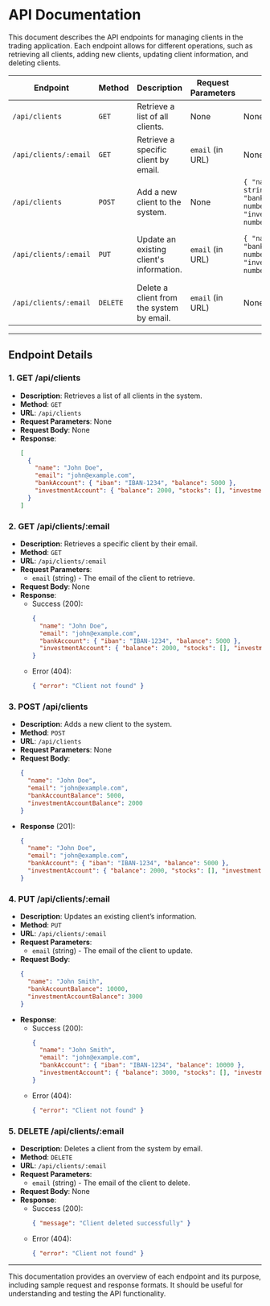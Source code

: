 # API Documentation

This document describes the API endpoints for managing clients in the trading application. Each endpoint allows for different operations, such as retrieving all clients, adding new clients, updating client information, and deleting clients.

| Endpoint                       | Method | Description                                | Request Parameters                      | Request Body                                         | Response                                     |
|--------------------------------|--------|--------------------------------------------|-----------------------------------------|------------------------------------------------------|----------------------------------------------|
| `/api/clients`                 | `GET`  | Retrieve a list of all clients.            | None                                    | None                                                 | JSON array of all clients                   |
| `/api/clients/:email`          | `GET`  | Retrieve a specific client by email.       | `email` (in URL)                        | None                                                 | JSON object of the client or 404 error       |
| `/api/clients`                 | `POST` | Add a new client to the system.            | None                                    | `{ "name": string, "email": string, "bankAccountBalance": number, "investmentAccountBalance": number }` | JSON object of the created client           |
| `/api/clients/:email`          | `PUT`  | Update an existing client's information.   | `email` (in URL)                        | `{ "name"?: string, "bankAccountBalance"?: number, "investmentAccountBalance"?: number }`                | JSON object of the updated client or 404 error |
| `/api/clients/:email`          | `DELETE` | Delete a client from the system by email. | `email` (in URL)                        | None                                                 | Confirmation message or 404 error           |

---

## Endpoint Details

### 1. **GET /api/clients**
- **Description**: Retrieves a list of all clients in the system.
- **Method**: `GET`
- **URL**: `/api/clients`
- **Request Parameters**: None
- **Request Body**: None
- **Response**:
  ```json
  [
    {
      "name": "John Doe",
      "email": "john@example.com",
      "bankAccount": { "iban": "IBAN-1234", "balance": 5000 },
      "investmentAccount": { "balance": 2000, "stocks": [], "investmentHistory": [] }
    }
  ]
  ```

### 2. **GET /api/clients/:email**
- **Description**: Retrieves a specific client by their email.
- **Method**: `GET`
- **URL**: `/api/clients/:email`
- **Request Parameters**:
    - `email` (string) - The email of the client to retrieve.
- **Request Body**: None
- **Response**:
    - Success (200):
      ```json
      {
        "name": "John Doe",
        "email": "john@example.com",
        "bankAccount": { "iban": "IBAN-1234", "balance": 5000 },
        "investmentAccount": { "balance": 2000, "stocks": [], "investmentHistory": [] }
      }
      ```
    - Error (404):
      ```json
      { "error": "Client not found" }
      ```

### 3. **POST /api/clients**
- **Description**: Adds a new client to the system.
- **Method**: `POST`
- **URL**: `/api/clients`
- **Request Parameters**: None
- **Request Body**:
  ```json
  {
    "name": "John Doe",
    "email": "john@example.com",
    "bankAccountBalance": 5000,
    "investmentAccountBalance": 2000
  }
  ```
- **Response** (201):
  ```json
  {
    "name": "John Doe",
    "email": "john@example.com",
    "bankAccount": { "iban": "IBAN-1234", "balance": 5000 },
    "investmentAccount": { "balance": 2000, "stocks": [], "investmentHistory": [] }
  }
  ```

### 4. **PUT /api/clients/:email**
- **Description**: Updates an existing client’s information.
- **Method**: `PUT`
- **URL**: `/api/clients/:email`
- **Request Parameters**:
    - `email` (string) - The email of the client to update.
- **Request Body**:
  ```json
  {
    "name": "John Smith",
    "bankAccountBalance": 10000,
    "investmentAccountBalance": 3000
  }
  ```
- **Response**:
    - Success (200):
      ```json
      {
        "name": "John Smith",
        "email": "john@example.com",
        "bankAccount": { "iban": "IBAN-1234", "balance": 10000 },
        "investmentAccount": { "balance": 3000, "stocks": [], "investmentHistory": [] }
      }
      ```
    - Error (404):
      ```json
      { "error": "Client not found" }
      ```

### 5. **DELETE /api/clients/:email**
- **Description**: Deletes a client from the system by email.
- **Method**: `DELETE`
- **URL**: `/api/clients/:email`
- **Request Parameters**:
    - `email` (string) - The email of the client to delete.
- **Request Body**: None
- **Response**:
    - Success (200):
      ```json
      { "message": "Client deleted successfully" }
      ```
    - Error (404):
      ```json
      { "error": "Client not found" }
      ```

---

This documentation provides an overview of each endpoint and its purpose, including sample request and response formats. It should be useful for understanding and testing the API functionality.
